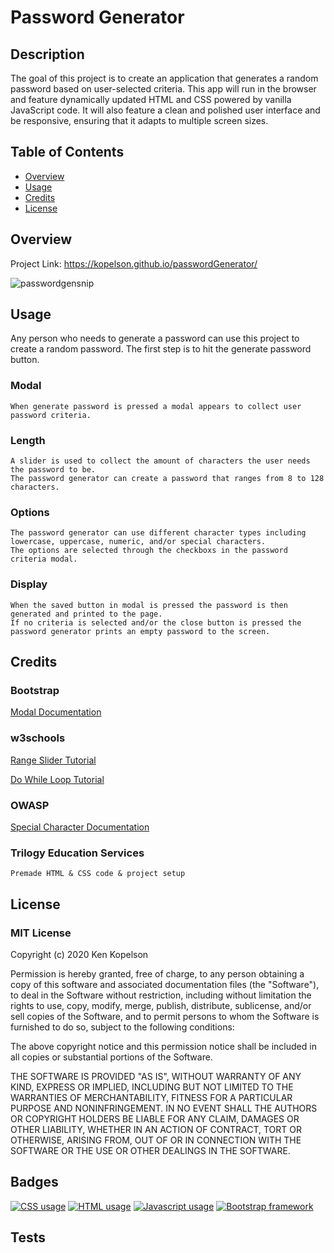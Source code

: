 # Password Generator

## Description
The goal of this project is to create an application that generates a random password based on user-selected criteria. This app will run in the browser and feature dynamically updated HTML and CSS powered by vanilla JavaScript code. It will also feature a clean and polished user interface and be responsive, ensuring that it adapts to multiple screen sizes.

## Table of Contents 

* [Overview](#overview)
* [Usage](#usage)
* [Credits](#credits)
* [License](#license)

## Overview

Project Link: https://kopelson.github.io/passwordGenerator/

![passwordgensnip](https://user-images.githubusercontent.com/57735283/93399898-5cabb980-f833-11ea-8ca5-c36682537077.PNG)


## Usage
Any person who needs to generate a password can use this project to create a random password. The first step is to hit the generate password button.
### Modal
    When generate password is pressed a modal appears to collect user password criteria.
    
### Length
    A slider is used to collect the amount of characters the user needs the password to be. 
    The password generator can create a password that ranges from 8 to 128 characters.
    
### Options
    The password generator can use different character types including lowercase, uppercase, numeric, and/or special characters. 
    The options are selected through the checkboxs in the password criteria modal.

### Display
    When the saved button in modal is pressed the password is then generated and printed to the page. 
    If no criteria is selected and/or the close button is pressed the password generator prints an empty password to the screen.

## Credits

### Bootstrap     
<a href="https://getbootstrap.com/docs/4.5/components/modal/#examples">Modal Documentation</a>

### w3schools
<a href="https://www.w3schools.com/howto/howto_js_rangeslider.asp">Range Slider Tutorial</a>

<a href="https://www.w3schools.com/JSREF/jsref_dowhile.asp">Do While Loop Tutorial</a>

### OWASP
<a href="https://owasp.org/www-community/password-special-characters">Special Character Documentation</a>

### Trilogy Education Services
    Premade HTML & CSS code & project setup

## License

### MIT License

Copyright (c) 2020 Ken Kopelson

Permission is hereby granted, free of charge, to any person obtaining a copy
of this software and associated documentation files (the "Software"), to deal
in the Software without restriction, including without limitation the rights
to use, copy, modify, merge, publish, distribute, sublicense, and/or sell
copies of the Software, and to permit persons to whom the Software is
furnished to do so, subject to the following conditions:

The above copyright notice and this permission notice shall be included in all
copies or substantial portions of the Software.

THE SOFTWARE IS PROVIDED "AS IS", WITHOUT WARRANTY OF ANY KIND, EXPRESS OR
IMPLIED, INCLUDING BUT NOT LIMITED TO THE WARRANTIES OF MERCHANTABILITY,
FITNESS FOR A PARTICULAR PURPOSE AND NONINFRINGEMENT. IN NO EVENT SHALL THE
AUTHORS OR COPYRIGHT HOLDERS BE LIABLE FOR ANY CLAIM, DAMAGES OR OTHER
LIABILITY, WHETHER IN AN ACTION OF CONTRACT, TORT OR OTHERWISE, ARISING FROM,
OUT OF OR IN CONNECTION WITH THE SOFTWARE OR THE USE OR OTHER DEALINGS IN THE
SOFTWARE.

## Badges
<a href="https://img.shields.io/badge/CSS-19.6%25-purple"><img alt="CSS usage" src="https://img.shields.io/badge/CSS-19.6%25-purple"></a> <a href="https://img.shields.io/badge/HTML-26.6%25-red"><img alt="HTML usage" src="https://img.shields.io/badge/HTML-26.6%25-red"></a> <a href="https://img.shields.io/badge/JavaScript-53.8%25-yellow"><img alt="Javascript usage" src="https://img.shields.io/badge/JavaScript-53.8%25-yellow"></a> <a href="https://img.shields.io/badge/Frameworks-Bootstrap-blue"><img alt="Bootstrap framework" src="https://img.shields.io/badge/Frameworks-Bootstrap-blue"></a>
## Tests
